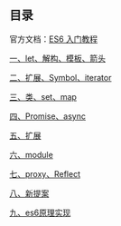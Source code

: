 ## 目录官方文档：[ES6 入门教程](https://es6.ruanyifeng.com/)[一、let、解构、模板、箭头](es6-01%20let、解构、模板、箭头.md)[二、扩展、Symbol、iterator](es6-02%20扩展、Symbol、iterator.md)[三、类、set、map](es6-03%20类、set、map.md)[四、Promise、async](es6-04%20Promise、async.md)[五、扩展](es6-05%20扩展.md)[六、module](es6-06%20module.md)[七、proxy、Reflect](es6-07%20proxy、Reflect.md)[八、新提案](es6-08%20新提案.md)[九、es6原理实现](es6原理实现.md)